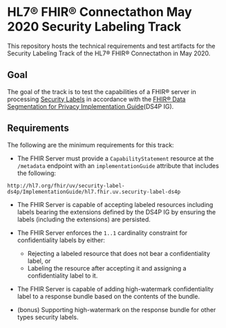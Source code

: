 # HL7® FHIR® Connectathon May 2020 Security Labeling Track
This repository hosts the technical requirements and test artifacts for the Security Labeling Track of the HL7® FHIR® Connectathon in May 2020.

## Goal
The goal of the track is to test the capabilities of a FHIR® server in processing [Security Labels](https://www.hl7.org/fhir/security-labels.html) in accordance with the [FHIR® Data Segmentation for Privacy Implementation Guide](http://build.fhir.org/ig/HL7/fhir-security-label-ds4p/branches/master/index.html)(DS4P IG).

## Requirements
The following are the minimum requirements for this track:
- The FHIR Server must provide a `CapabilityStatement` resource at the `/metadata` endpoint with an `implementationGuide` attribute that includes the following: 
```
http://hl7.org/fhir/uv/security-label-ds4p/ImplementationGuide/hl7.fhir.uv.security-label-ds4p
```
- The FHIR Server is capable of accepting labeled resources including labels bearing the extensions defined by the DS4P IG by ensuring the labels (including the extensions) are persisted.

- The FHIR Server enforces the `1..1` cardinality constraint for confidentiality labels by either:
  - Rejecting a labeled resource that does not bear a confidentiality label, or
  - Labeling the resource after accepting it and assigning a confidentiality label to it.

- The FHIR Server is capable of adding high-watermark confidentiality label to a response bundle based on the contents of the bundle. 

- (bonus) Supporting high-watermark on the response bundle for other types security labels.
